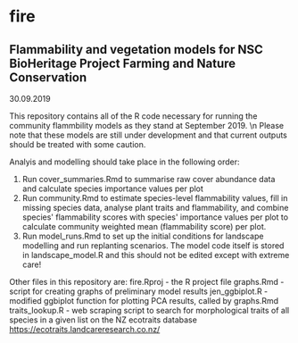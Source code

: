 # fire
## Flammability and vegetation models for NSC BioHeritage Project Farming and Nature Conservation   
30.09.2019

This repository contains all of the R code necessary for running the community flammbility models as they stand at September 2019. \n
Please note that these models are still under development and that current outputs should be treated with some caution.

Analyis and modelling should take place in the following order:

1. Run cover_summaries.Rmd to summarise raw cover abundance data and calculate species importance values per plot
2. Run community.Rmd to estimate species-level flammability values, fill in missing species data, analyse plant traits and flammability, and combine species' flammability scores with species' importance values per plot to calculate community weighted mean (flammability score) per plot. 
3. Run model_runs.Rmd to set up the initial conditions for landscape modelling and run replanting scenarios. The model code itself is stored in landscape_model.R and this should not be edited except with extreme care! 

Other files in this repository are:
fire.Rproj - the R project file
graphs.Rmd - script for creating graphs of preliminary model results
jen_ggbiplot.R - modified ggbiplot function for plotting PCA results, called by graphs.Rmd
traits_lookup.R - web scraping script to search for morphological traits of all species in a given list on the NZ ecotraits database https://ecotraits.landcareresearch.co.nz/
